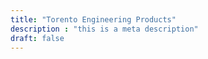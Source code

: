 ```yaml
---
title: "Torento Engineering Products"
description : "this is a meta description"
draft: false
---
```


